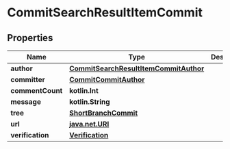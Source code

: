 
# CommitSearchResultItemCommit

## Properties
Name | Type | Description | Notes
------------ | ------------- | ------------- | -------------
**author** | [**CommitSearchResultItemCommitAuthor**](CommitSearchResultItemCommitAuthor.md) |  | 
**committer** | [**CommitCommitAuthor**](CommitCommitAuthor.md) |  | 
**commentCount** | **kotlin.Int** |  | 
**message** | **kotlin.String** |  | 
**tree** | [**ShortBranchCommit**](ShortBranchCommit.md) |  | 
**url** | [**java.net.URI**](java.net.URI.md) |  | 
**verification** | [**Verification**](Verification.md) |  |  [optional]



